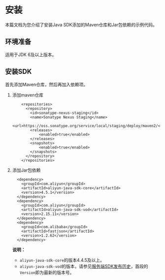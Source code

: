 # 安装

本篇文档为您介绍了安装Java SDK添加的Maven仓库和Jar包依赖的示例代码。

## 环境准备

适用于JDK 6及以上版本。

## 安装SDK

首先添加Maven仓库，然后再加入依赖项。

1.  添加maven仓库

    ```
        <repositories>
          <repository>
            <id>sonatype-nexus-staging</id>
            <name>Sonatype Nexus Staging</name>
            <url>https://oss.sonatype.org/service/local/staging/deploy/maven2/</url>
            <releases>
                <enabled>true</enabled>
            </releases>
            <snapshots>
                <enabled>true</enabled>
            </snapshots>
          </repository>
        </repositories>
    ```

2.  添加Jar包依赖

    ```
      <dependency>
        <groupId>com.aliyun</groupId>
        <artifactId>aliyun-java-sdk-core</artifactId>
        <version>4.5.1</version>
      </dependency>
      <dependency>
        <groupId>com.aliyun</groupId>
        <artifactId>aliyun-java-sdk-vod</artifactId>
        <version>2.15.11</version>
      </dependency>
      <dependency>
        <groupId>com.alibaba</groupId>
        <artifactId>fastjson</artifactId>
        <version>1.2.62</version>
      </dependency>
    ```

    **说明：**

    -   `aliyun-java-sdk-core`的版本4.4.5及以上。
    -   `aliyun-java-sdk-vod`的版本，请参见[服务端SDK发布历史](/cn.zh-CN/SDK下载/服务端SDK发布历史.md)，首段的`Version`即为最新的版本号。


